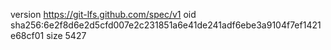 version https://git-lfs.github.com/spec/v1
oid sha256:6e2f8d6e2d5cfd007e2c231851a6e41de241adf6ebe3a9104f7ef1421e68cf01
size 5427
